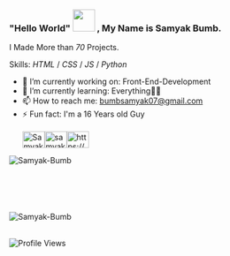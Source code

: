 <!-- Created/Designed By Samyak Bumb -->
### "Hello World" <img src="https://media.giphy.com/media/hvRJCLFzcasrR4ia7z/giphy.gif" width="40px" style="cursor: none;"> , My Name is Samyak Bumb.
I Made More than *70* Projects.

Skills: *HTML* / *CSS* / *JS* / *Python*
- 🔭 I’m currently working on: Front-End-Development 
- 🌱 I’m currently learning: Everything🤣😅 
- 📫 How to reach me: bumbsamyak07@gmail.com 
- ⚡ Fun fact: I'm a 16 Years old Guy
   <br><br>
<a href="https://codepen.io/samyakbumb" target="_blank"><img align="center" src="https://raw.githubusercontent.com/rahuldkjain/github-profile-readme-generator/master/src/images/icons/Social/codepen.svg" alt="Samyak Bumb" height="30" width="40"></a><a href="https://github.com/samyak-bumb" target="_blank"><img align="center" src="https://raw.githubusercontent.com/rahuldkjain/github-profile-readme-generator/master/src/images/icons/Social/github.svg" alt="samyak-bumb" height="30" width="40"></a><a href="https://www.youtube.com/channel/UCGqzvmHqhbxvWt5vqstc6CA" target="_blank"><img align="center" src="https://raw.githubusercontent.com/rahuldkjain/github-profile-readme-generator/master/src/images/icons/Social/youtube.svg" alt="https://www.youtube.com/channel/UCGqzvmHqhbxvWt5vqstc6CA" height="30" width="40"></a>
<td style="border: none !important;"><span><img align="left" src="https://github-readme-stats.vercel.app/api/top-langs?username=Samyak-Bumb&count_private=true&show_icons=true&locale=en&layout=compact&theme=radical" alt="Samyak-Bumb" /></span></td>
<br><br><br><br><br><br>


<td style="border: none !important;"><span><img align="center" src="https://github-readme-stats.vercel.app/api?username=Samyak-Bumb&show_icons=true&locale=en&theme=radical" alt="Samyak-Bumb"/></span></td>
<br><br>

   ![Profile Views](https://gpvc.arturio.dev/Samyak-Bumb)
